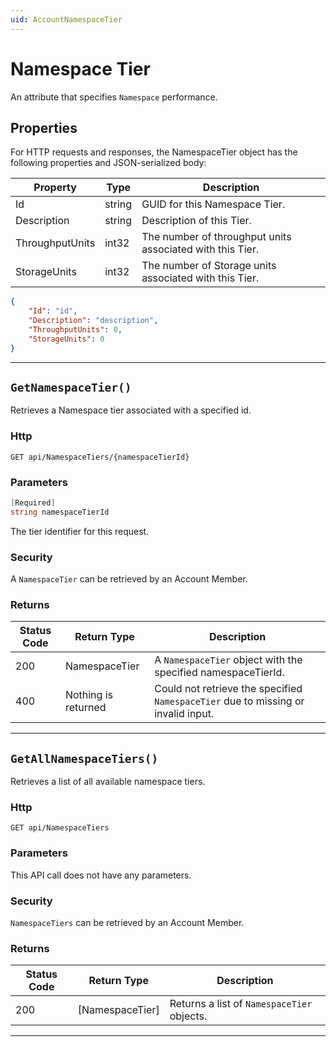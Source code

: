 ```yaml
---
uid: AccountNamespaceTier
---
```


# Namespace Tier

An attribute that specifies `Namespace` performance.

## Properties

For HTTP requests and responses, the NamespaceTier object has the following properties and JSON-serialized body: 

| Property | Type | Description | 
 | --- | --- | ---  | 
| Id | string | GUID for this Namespace Tier. | 
| Description | string | Description of this Tier. | 
| ThroughputUnits | int32 | The number of throughput units associated with this Tier. | 
| StorageUnits | int32 | The number of Storage units associated with this Tier. | 


```json
{
	"Id": "id",
	"Description": "description",
	"ThroughputUnits": 0,
	"StorageUnits": 0
}
```
***

## `GetNamespaceTier()`

Retrieves a Namespace tier associated with a specified id.

### Http

`GET api/NamespaceTiers/{namespaceTierId}`

### Parameters

```csharp
[Required]
string namespaceTierId
```

The tier identifier for this request.


### Security

A `NamespaceTier` can be retrieved by an Account Member.

### Returns

| Status Code | Return Type | Description | 
 | --- | --- | ---  | 
| 200 | NamespaceTier | A `NamespaceTier` object with the specified namespaceTierId. | 
| 400 | Nothing is returned | Could not retrieve the specified `NamespaceTier` due to missing or invalid input. | 


***
## `GetAllNamespaceTiers()`

Retrieves a list of all available namespace tiers.

### Http

`GET api/NamespaceTiers`

### Parameters

This API call does not have any parameters.

### Security

`NamespaceTiers` can be retrieved by an Account Member.

### Returns

| Status Code | Return Type | Description | 
 | --- | --- | ---  | 
| 200 | [NamespaceTier] | Returns a list of `NamespaceTier` objects. | 


***
